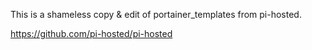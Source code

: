 This is a shameless copy & edit of portainer_templates from pi-hosted.

https://github.com/pi-hosted/pi-hosted
